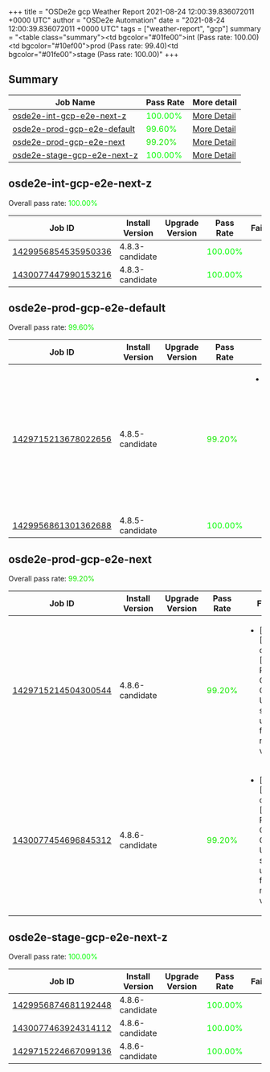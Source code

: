 +++
title = "OSDe2e gcp Weather Report 2021-08-24 12:00:39.836072011 +0000 UTC"
author = "OSDe2e Automation"
date = "2021-08-24 12:00:39.836072011 +0000 UTC"
tags = ["weather-report", "gcp"]
summary = "<table class=\"summary\"><tr><td bgcolor=\"#01fe00\"></td><td>int (Pass rate: 100.00)</td></tr><tr><td bgcolor=\"#10ef00\"></td><td>prod (Pass rate: 99.40)</td></tr><tr><td bgcolor=\"#01fe00\"></td><td>stage (Pass rate: 100.00)</td></tr></table>"
+++
## Summary

| Job Name | Pass Rate | More detail |
|----------|-----------|-------------|
|[osde2e-int-gcp-e2e-next-z](https://prow.ci.openshift.org/?job=osde2e-int-gcp-e2e-next-z)| <span style="color:#01fe00;">100.00%</span>|[More Detail](#osde2e-int-gcp-e2e-next-z)|
|[osde2e-prod-gcp-e2e-default](https://prow.ci.openshift.org/?job=osde2e-prod-gcp-e2e-default)| <span style="color:#0bf400;">99.60%</span>|[More Detail](#osde2e-prod-gcp-e2e-default)|
|[osde2e-prod-gcp-e2e-next](https://prow.ci.openshift.org/?job=osde2e-prod-gcp-e2e-next)| <span style="color:#15ea00;">99.20%</span>|[More Detail](#osde2e-prod-gcp-e2e-next)|
|[osde2e-stage-gcp-e2e-next-z](https://prow.ci.openshift.org/?job=osde2e-stage-gcp-e2e-next-z)| <span style="color:#01fe00;">100.00%</span>|[More Detail](#osde2e-stage-gcp-e2e-next-z)|



## osde2e-int-gcp-e2e-next-z

Overall pass rate: <span style="color:#01fe00;">100.00%</span>

| Job ID | Install Version | Upgrade Version | Pass Rate | Failures |
|--------|-----------------|-----------------|-----------|----------|
[1429956854535950336](https://prow.ci.openshift.org/view/gs/origin-ci-test/logs/osde2e-int-gcp-e2e-next-z/1429956854535950336) | 4.8.3-candidate |  | <span style="color:#01fe00;">100.00%</span>|
[1430077447990153216](https://prow.ci.openshift.org/view/gs/origin-ci-test/logs/osde2e-int-gcp-e2e-next-z/1430077447990153216) | 4.8.3-candidate |  | <span style="color:#01fe00;">100.00%</span>|



## osde2e-prod-gcp-e2e-default

Overall pass rate: <span style="color:#0bf400;">99.60%</span>

| Job ID | Install Version | Upgrade Version | Pass Rate | Failures |
|--------|-----------------|-----------------|-----------|----------|
[1429715213678022656](https://prow.ci.openshift.org/view/gs/origin-ci-test/logs/osde2e-prod-gcp-e2e-default/1429715213678022656) | 4.8.5-candidate |  | <span style="color:#15ea00;">99.20%</span>|<ul><li>[install] [Suite: operators] [OSD] RBAC Operator Operator Upgrade should upgrade from the replaced version</li></ul>
[1429956861301362688](https://prow.ci.openshift.org/view/gs/origin-ci-test/logs/osde2e-prod-gcp-e2e-default/1429956861301362688) | 4.8.5-candidate |  | <span style="color:#01fe00;">100.00%</span>|



## osde2e-prod-gcp-e2e-next

Overall pass rate: <span style="color:#15ea00;">99.20%</span>

| Job ID | Install Version | Upgrade Version | Pass Rate | Failures |
|--------|-----------------|-----------------|-----------|----------|
[1429715214504300544](https://prow.ci.openshift.org/view/gs/origin-ci-test/logs/osde2e-prod-gcp-e2e-next/1429715214504300544) | 4.8.6-candidate |  | <span style="color:#15ea00;">99.20%</span>|<ul><li>[install] [Suite: operators] [OSD] RBAC Operator Operator Upgrade should upgrade from the replaced version</li></ul>
[1430077454696845312](https://prow.ci.openshift.org/view/gs/origin-ci-test/logs/osde2e-prod-gcp-e2e-next/1430077454696845312) | 4.8.6-candidate |  | <span style="color:#15ea00;">99.20%</span>|<ul><li>[install] [Suite: operators] [OSD] RBAC Operator Operator Upgrade should upgrade from the replaced version</li></ul>



## osde2e-stage-gcp-e2e-next-z

Overall pass rate: <span style="color:#01fe00;">100.00%</span>

| Job ID | Install Version | Upgrade Version | Pass Rate | Failures |
|--------|-----------------|-----------------|-----------|----------|
[1429956874681192448](https://prow.ci.openshift.org/view/gs/origin-ci-test/logs/osde2e-stage-gcp-e2e-next-z/1429956874681192448) | 4.8.6-candidate |  | <span style="color:#01fe00;">100.00%</span>|
[1430077463924314112](https://prow.ci.openshift.org/view/gs/origin-ci-test/logs/osde2e-stage-gcp-e2e-next-z/1430077463924314112) | 4.8.6-candidate |  | <span style="color:#01fe00;">100.00%</span>|
[1429715224667099136](https://prow.ci.openshift.org/view/gs/origin-ci-test/logs/osde2e-stage-gcp-e2e-next-z/1429715224667099136) | 4.8.6-candidate |  | <span style="color:#01fe00;">100.00%</span>|




